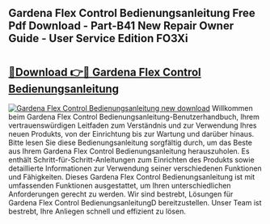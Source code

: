 ## Gardena Flex Control Bedienungsanleitung Free Pdf Download - Part-B41 New Repair Owner Guide - User Service Edition FO3Xi

# <h2><a href="http://df2beox.blite.top/?on=Gardena+Flex+Control+Bedienungsanleitung">🔗Download 👉🔴 Gardena Flex Control Bedienungsanleitung</a></h2>

[![Gardena Flex Control Bedienungsanleitung new download](https://i.imgur.com/lujVjoI.png)](http://df2beox.blite.top/?on=Gardena+Flex+Control+Bedienungsanleitung)
Willkommen beim Gardena Flex Control Bedienungsanleitung-Benutzerhandbuch, Ihrem vertrauenswürdigen Leitfaden zum Verständnis und zur Verwendung Ihres neuen Produkts, von der Einrichtung bis zur Wartung und darüber hinaus. Bitte lesen Sie diese Bedienungsanleitung sorgfältig durch, um das Beste aus Ihrem Gardena Flex Control Bedienungsanleitung herauszuholen. Es enthält Schritt-für-Schritt-Anleitungen zum Einrichten des Produkts sowie detaillierte Informationen zur Verwendung seiner verschiedenen Funktionen und Fähigkeiten. Dieses Gardena Flex Control Bedienungsanleitung ist mit umfassenden Funktionen ausgestattet, um Ihren unterschiedlichen Anforderungen gerecht zu werden. Wir sind bestrebt, Lösungen für Gardena Flex Control BedienungsanleitungD bereitzustellen. Unser Team ist bestrebt, Ihre Anliegen schnell und effizient zu lösen.
